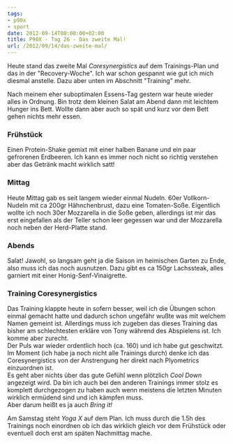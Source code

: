 ```yaml
---
tags:
- p90x
- sport
date: 2012-09-14T00:00:00+02:00
title: P90X - Tag 26 - Das zweite Mal!
url: /2012/09/14/das-zweite-mal/
---
```


Heute stand das zweite Mal _Coresynergistics_ auf dem Trainings-Plan und das in der "Recovery-Woche". Ich war schon gespannt wie gut ich mich diesmal anstelle. Dazu aber unten im Abschnitt "Training" mehr.

Nach meinem eher suboptimalen Essens-Tag gestern war heute wieder alles in Ordnung. Bin trotz dem kleinen Salat am Abend dann mit leichtem Hunger ins Bett. Wollte dann aber auch so spät und kurz vor dem Bett gehen nichts mehr essen.

### Frühstück
Einen Protein-Shake gemixt mit einer halben Banane und ein paar gefrorenen Erdbeeren. Ich kann es immer noch nicht so richtig verstehen aber das Getränk macht wirklich satt!

### Mittag
Heute Mittag gab es seit langem wieder einmal Nudeln. 60er Vollkorn-Nudeln mit ca 200gr Hähnchenbrust, dazu eine Tomaten-Soße. Eigentlich wollte ich noch 30er Mozzarella in die Soße geben, allerdings ist mir das erst eingefallen als der Teller schon leer gegessen war und der Mozzarella noch neben der Herd-Platte stand.

### Abends
Salat! Jawohl, so langsam geht ja die Saison im heimischen Garten zu Ende, also muss ich das noch ausnutzen. Dazu gibt es ca 150gr Lachssteak, alles garniert mit einer Honig-Senf-Vinaigrette.

### Training Coresynergistics
Das Training klappte heute in sofern besser, weil ich die Übungen schon einmal gemacht hatte und dadurch schon ungefähr wußte was mit welchem Namen gemeint ist. Allerdings muss ich zugeben das dieses Training das bisher am schlechtesten erkläre von Tony während des Abspielens ist. Ich komme aber zurecht.   
Der Puls war wieder ordentlich hoch (ca. 160) und ich habe gut geschwitzt. Im Moment (ich habe ja noch nicht alle Trainings durch) denke ich das Coresynergistics von der Anstrengung her direkt nach Plyometrics einzuordnen ist.   
Es geht aber nichts über das gute Gefühl wenn plötzlich _Cool Down_ angezeigt wird. Da bin ich auch bei den anderen Trainings immer stolz es komplett durchgezogen zu haben auch wenn meistens die letzten Minuten wirklich ermüdend sind und ich kämpfen muss.   
Aber darum heißt es ja auch _Bring it!_

Am Samstag steht _Yoga X_ auf dem Plan. Ich muss durch die 1.5h des Trainings noch einordnen ob ich das wirklich gleich vor dem Frühstück oder eventuell doch erst am späten Nachmittag mache.


